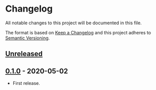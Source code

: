 # Changelog

All notable changes to this project will be documented in this file.

The format is based on [Keep a Changelog](http://keepachangelog.com/en/1.0.0/)
and this project adheres to [Semantic Versioning](http://semver.org/spec/v2.0.0.html).

## [Unreleased]

## [0.1.0] - 2020-05-02

* First release.

[Unreleased]: https://github.com/shimataro/value-schema/compare/v0.1.0...HEAD
[0.1.0]: https://github.com/shimataro/value-schema/compare/273024e6ed4206bca92f810282016d9bfcdb8546...v0.1.0
